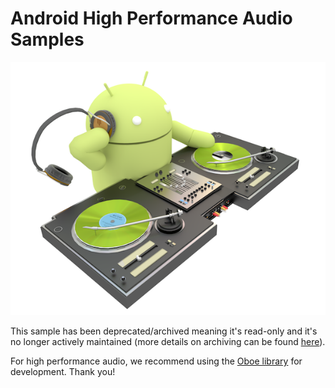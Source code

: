 # Android High Performance Audio Samples
![Bugdroid DJing image](djdroid-light.png "Bugdroid DJing image")

This sample has been deprecated/archived meaning it's read-only and it's no longer actively maintained (more details on archiving can be found [here][1]).

For high performance audio, we recommend using the [Oboe library][2] for development. Thank you!

[1]: https://help.github.com/en/articles/about-archiving-repositories
[2]: https://github.com/google/oboe
